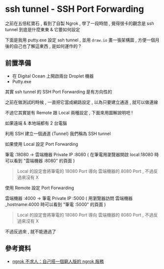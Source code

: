 # ssh tunnel - SSH Port Forwarding 

之前在五倍紅寶石 , 看到了自製 Ngrok , 學了一段時間 , 覺得很卡的觀念是 ssh tunnel 到底是什麼東東 & 它要如何設定

下面是我用 putty.exe 設定 ssh tunnel , 並用 `draw.io` 畫一張架構圖 , 方便一個月後的自己也了解這東西 , 是如何運作的 ? 

## 前置準備

- 在 Digital Ocean 上開啟兩台 Droplet 機器
- Putty.exe 

其實 ssh tunnel 的 SSH Port Forwarding 是有方向性的

之前在做測試的時候 , 一直把它當成網路設定 , 以為只要建立通道 , 就可以做連線

不過它其實是有 Remote 跟 Local 兩種設定 , 下面來用圖解說明吧 ! 

如果遠端 & 本地端都有 2 台電腦

利用 SSH 建立一個通道 (Tunnel) 我們稱為 SSH tunnel

如果使用 Local 設定 Port Forwarding

筆電 :18080 -> 雲端機器 Private IP :8080 ( 在筆電用瀏覽器開啟 local:18080 時可以看到 "雲端機器 :8080" 的頁面 )

> Local 的設定會將筆電的 18080 Port 導向 雲端機器的 8080 Port , 不過反過來沒有 X

使用 Remote 設定 Port Forwarding

雲端機器 :4000 -> 筆電 Private IP :5000 ( 用瀏覽器訪問 雲端機器_hostname:4000 時可以看到 "筆電 :5000" 的頁面 )

> Local 的設定會將筆電的 18080 Port 導向 雲端機器的 8080 Port , 不過反過來沒有 X

不過反過來 , 就不能通過了


## 參考資料

- [ngrok 不求人：自己搭一個窮人版的 ngrok 服務](https://5xruby.tw/posts/easy-ngrok-by-nginx-ssh-tunnel)
